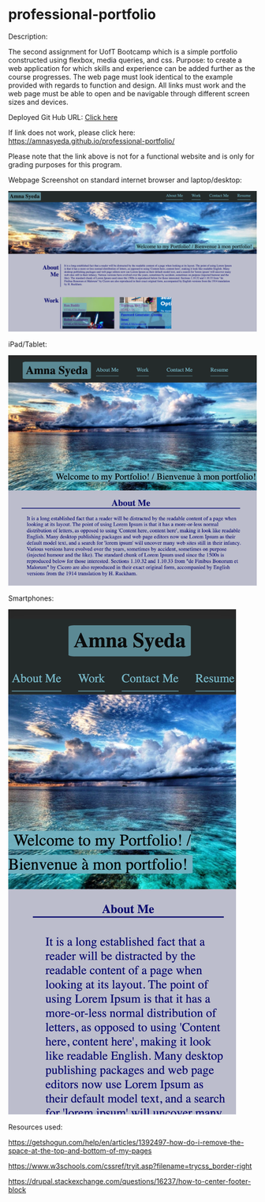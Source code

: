 # professional-portfolio

Description:

The second assignment for UofT Bootcamp which is a simple portfolio constructed using flexbox, media queries, and css. 
Purpose: to create a web application for which skills and experience can be added further as the course progresses. The web page must look identical to the example provided with regards to function and design. All links must work and the web page must be able to open and be navigable through different screen sizes and devices. 

Deployed Git Hub URL: 
<a href="https://amnasyeda.github.io/professional-portfolio/" target="_blank">Click here</a>

If link does not work, please click here: https://amnasyeda.github.io/professional-portfolio/


Please note that the link above is not for a functional website and is only for grading purposes for this program. 

Webpage Screenshot on standard internet browser and laptop/desktop:



![alt text](https://raw.githubusercontent.com/amnasyeda/professional-portfolio/develop/assets/images/desktop-laptop.png)

iPad/Tablet:


![alt text](https://raw.githubusercontent.com/amnasyeda/professional-portfolio/develop/assets/images/iPad.png)

Smartphones:


![alt text](https://raw.githubusercontent.com/amnasyeda/professional-portfolio/develop/assets/images/iPhone-x.png)


Resources used: 

https://getshogun.com/help/en/articles/1392497-how-do-i-remove-the-space-at-the-top-and-bottom-of-my-pages

https://www.w3schools.com/cssref/tryit.asp?filename=trycss_border-right

https://drupal.stackexchange.com/questions/16237/how-to-center-footer-block

